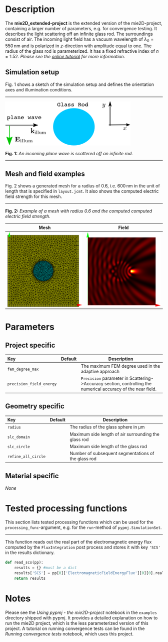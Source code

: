 # Description

The **mie2D_extended-project** is the extended version of the mie2D-project, 
containing a larger number of parameters, e.g. for convergence testing.
It describes the light scattering off an infinite glass rod. The surroundings 
consist of air. The incoming light field has a vacuum wavelength of
$\lambda_0=550\,\mathrm{nm}$ and is polarized in $z$-direction with amplitude 
equal to one. The radius of the glass rod is parameterized. It has a fixed
refractive index of $n=1.52$. *Please see the [online tutorial][JCMtutorial] for
more information*.

[JCMtutorial]: http://www.jcmwave.com/JCMsuite/doc/html/PythonInterface/849f4e5b5a742e774b22bb4811574000.html

## Simulation setup

Fig. 1 shows a sketch of the simulation setup and defines the orientation axes
and illumination conditions.

------
![Simulation setup][setup]

**Fig. 1:** *An incoming plane wave is scattered off an infinite rod.*

------

## Mesh and field examples

Fig. 2 shows a generated mesh for a radius of $0.6$, i.e. $600\,\mathrm{nm}$ in
the unit of length that is specified in `layout.jcmt`. It also shows the
computed electric field strength for this mesh.

------

**Fig. 2:** *Example of a mesh with radius 0.6 and the computed computed
electric field strength.*

Mesh | Field
:---:|:-----:
![Mesh example][mesh] | ![Field example][field]


[setup]: example_geometry.png "Example geometry"
[mesh]: example_mesh.png "Example mesh"
[field]: example_field.png "Example field"

# Parameters

## Project specific

Key | Default | Description
:---|:-------:| -----------
`fem_degree_max` | | The maximum FEM degree used in the adaptive approach
`precision_field_energy` | | `Precision` parameter in Scattering->Accuracy section, controlling the numerical accuracy of the near field.

## Geometry specific

Key | Default | Description
:---|:-------:| -----------
`radius` | | The radius of the glass sphere in µm
`slc_domain` | | Maximum side length of air surrounding the glass rod
`slc_circle` | | Maximum side length of the glass rod
`refine_all_circle` | | Number of subsequent segmentations of the glass rod

## Material specific

*None*

# Tested processing functions

This section lists tested processing functions which can be used for the 
`processing_func`-argument, e.g. for the `run`-method of
`pypmj.SimulationSet`.

---

This function reads out the real part of the electromagnetic energy flux
computed by the `FluxIntegration` post process and stores it with key `'SCS'`
in the results dictionary.

~~~~~~~~~~~~~~~~~~~~~~~~~~~~ python
def read_scs(pp):
    results = {} #must be a dict
    results['SCS'] = pp[0]['ElectromagneticFieldEnergyFlux'][0][0].real
    return results
~~~~~~~~~~~~~~~~~~~~~~~~~~~~

# Notes

Please see the *Using pypmj - the mie2D-project* notebook in the `examples`
directory shipped with pypmj. It provides a detailed explanation on how to
run the mie2D project, which is the less parameterized version of this project.
A tutorial on running convergence tests can be found in the *Running
convergence tests* notebook, which uses this project. 


